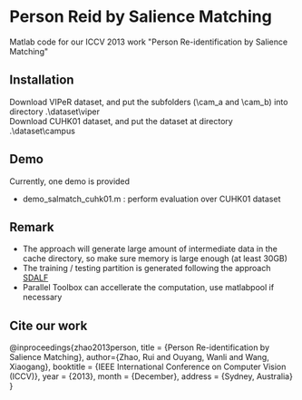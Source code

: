 Person Reid by Salience Matching
=========================

Matlab code for our ICCV 2013 work "Person Re-identification by Salience Matching" 


Installation
------------
Download VIPeR dataset, and put the subfolders (\cam_a and \cam_b) into directory .\dataset\viper\
Download CUHK01 dataset, and put the dataset at directory .\dataset\campus

Demo
----
Currently, one demo is provided

- demo_salmatch_cuhk01.m : perform evaluation over CUHK01 dataset

Remark
------
- The approach will generate large amount of intermediate data in the cache directory, so make sure memory is large enough (at least 30GB)
- The training / testing partition is generated following the approach [SDALF](http://www.lorisbazzani.info/code-datasets/sdalf-descriptor/) 
- Parallel Toolbox can accellerate the computation, use matlabpool if necessary

Cite our work
-------------
@inproceedings{zhao2013person,
 title = {Person Re-identification by Salience Matching},
 author={Zhao, Rui and Ouyang, Wanli and Wang, Xiaogang},
 booktitle = {IEEE International Conference on Computer Vision (ICCV)},
 year = {2013},
 month = {December},
 address = {Sydney, Australia}
}
